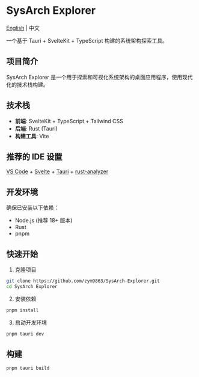# SysArch Explorer

[English](./README_EN.md) | 中文

一个基于 Tauri + SvelteKit + TypeScript 构建的系统架构探索工具。

## 项目简介

SysArch Explorer 是一个用于探索和可视化系统架构的桌面应用程序，使用现代化的技术栈构建。

## 技术栈

- **前端**: SvelteKit + TypeScript + Tailwind CSS
- **后端**: Rust (Tauri)
- **构建工具**: Vite

## 推荐的 IDE 设置

[VS Code](https://code.visualstudio.com/) + [Svelte](https://marketplace.visualstudio.com/items?itemName=svelte.svelte-vscode) + [Tauri](https://marketplace.visualstudio.com/items?itemName=tauri-apps.tauri-vscode) + [rust-analyzer](https://marketplace.visualstudio.com/items?itemName=rust-lang.rust-analyzer)

## 开发环境

确保已安装以下依赖：
- Node.js (推荐 18+ 版本)
- Rust
- pnpm

## 快速开始

1. 克隆项目
```bash
git clone https://github.com/zym9863/SysArch-Explorer.git
cd SysArch Explorer
```

2. 安装依赖
```bash
pnpm install
```

3. 启动开发环境
```bash
pnpm tauri dev
```

## 构建

```bash
pnpm tauri build
```

